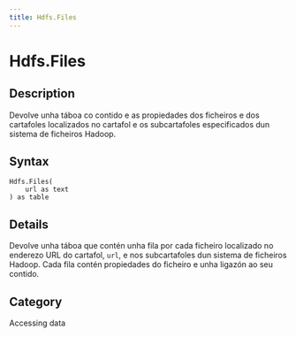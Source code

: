 ```yaml
---
title: Hdfs.Files
---
```


# Hdfs.Files


## Description

Devolve unha táboa co contido e as propiedades dos ficheiros e dos cartafoles localizados no cartafol e os subcartafoles especificados dun sistema de ficheiros Hadoop.


## Syntax

```powerquery
Hdfs.Files(
    url as text
) as table
```


## Details

Devolve unha táboa que contén unha fila por cada ficheiro localizado no enderezo URL do cartafol, <code>url</code>, e nos subcartafoles dun sistema de ficheiros Hadoop. Cada fila contén propiedades do ficheiro e unha ligazón ao seu contido.



## Category
Accessing data
